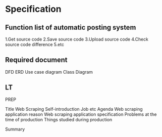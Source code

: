 # Specification

## Function list of automatic posting system

1.Get source code
2.Save source code
3.Upload source code
4.Check source code difference
5.etc

## Required document

DFD
ERD
Use case diagram
Class Diagram

## LT

PREP

Title
	Web Scraping
Self-introduction
	Job etc
Agenda
	Web scraping application reason
	Web scraping application specification
	Problems at the time of production
	Things studied during production

Summary